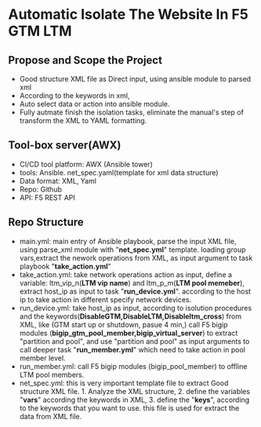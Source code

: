 # Automatic Isolate The Website In F5 GTM LTM




## Propose and Scope the Project
 - Good structure XML file as Direct input, using ansible module to parsed xml
 - According to the keywords in xml,
 - Auto select data or action into ansible module. 
 - Fully autmate finish the isolation tasks, eliminate the manual's step of transform the XML to YAML formatting.

## Tool-box server(AWX)
- CI/CD tool platform: AWX (Ansible tower)
- tools: Ansible. net_spec.yaml(template for xml data structure)
- Data format: XML, Yaml
- Repo: Github
- API: F5 REST API

## Repo Structure
- main.yml: main entry of Ansible playbook, parse the input XML file, using parse_xml module with "**net_spec.yml**" template. loading group vars,extract the nework operations from XML, as input argument to task playbook "**take_action.yml**"
- take_action.yml: take network operations action as input, define a variable: ltm_vip_n(**LTM vip name**) and ltm_p_m(**LTM pool memeber**), extract host_ip as input to task "**run_device.yml**". according to the host ip to take action in different specify network devices.
- run_device.yml: take host_ip as input, according to isolution procedures and the keywords(**DisableGTM,DisableLTM,Disableltm_cross**) from XML, like (GTM start up or shutdown, pasue 4 min,) call F5 bigip modules (**bigip_gtm_pool_member,bigip_virtual_server**) to extract "partition and pool", and use "partition and pool" as input arguments to call deeper task "**run_member.yml**" which need to take action in pool member level.
- run_member.yml: call F5 bigip modules (bigip_pool_member) to offline LTM pool members.
- net_spec.yml: this is very important template file to extract Good structure XML file. 1. Analyze the XML structure, 2. define the variables "**vars**" according the keywords in XML, 3. define the "**keys**", according to the keywords that you want to use. this file is used for extract the data from XML file.
